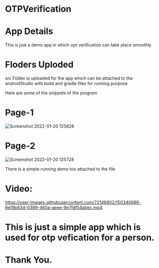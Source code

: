 # OTPVerification

# App Details  
This is just a demo app in which opt verification can take place smoothly 

# Floders Uploded 

src Folder is uploaded for the app 
which can be attached to the androidStudio with build and gradle files for running purpose 
 

Here are some of the snippets of the program 

# Page-1

![Screenshot 2022-01-20 125828](https://user-images.githubusercontent.com/72146802/150340601-6e390120-5321-4ba7-94d2-16c0011a8c91.png)

# Page-2
![Screenshot 2022-01-20 125728](https://user-images.githubusercontent.com/72146802/150340627-94cf1142-01c8-4708-b003-303b9dfb62b5.png)

There is a simple running demo too attached to the file 

# Video:

https://user-images.githubusercontent.com/72146802/150340686-8e19b93d-0399-465a-aeee-9e7fdf54abec.mp4


# This is just a simple app which is used for otp vefication for a person.

# Thank You.

